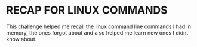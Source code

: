 # RECAP FOR LINUX COMMANDS 

This challenge helped me recall the linux command line commands I had in memory, the ones forgot about and also helped me learn new ones I didnt know about.


